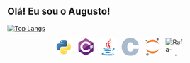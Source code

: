 ## Olá! Eu sou o Augusto!

[![Top Langs](https://github-readme-stats.vercel.app/api/top-langs/?username=augustoosa&layout=donut)](https://github.com/anuraghazra/github-readme-stats)
<div style="display: flex; align-items: center; gap: 10px; justify-content: center;">
  <img alt="Rafa-Python" height="40" width="40" src="https://raw.githubusercontent.com/devicons/devicon/master/icons/python/python-original.svg">
  <img alt="Rafa-CSharp" height="40" width="40" src="https://raw.githubusercontent.com/devicons/devicon/master/icons/csharp/csharp-original.svg">
  <img alt="Rafa-Java" height="40" width="40" src="https://raw.githubusercontent.com/devicons/devicon/master/icons/java/java-original.svg">
  <img alt="Rafa-C" height="40" width="40" src="https://raw.githubusercontent.com/devicons/devicon/master/icons/c/c-original.svg">
  <img alt="Rafa-Jupyter" height="40" width="40" src="https://raw.githubusercontent.com/devicons/devicon/master/icons/jupyter/jupyter-original.svg">
  <img alt="Rafa-yoda" height="40" width="40" src="https://cdn.discordapp.com/attachments/795358914917397249/852435089581688872/hi.gif">
</div>

